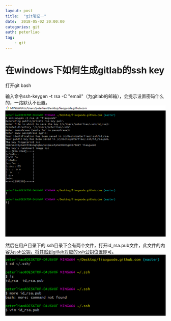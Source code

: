 ```yaml
---
layout: post
title:  "git笔记一"
date:  2018-05-02 20:00:00
categories: git
auth: peterliao
tag: 
    - git
---
```


在windows下如何生成gitlab的ssh key
========

打开git bash

输入命令ssh-keygen -t rsa -C "email"（为gitlab的邮箱），会提示设置密码什么的，一路默认不设置。
![git-note-1-1](/img/git-note-1-1.png)


然后在用户目录下的.ssh目录下会有两个文件，打开id_rsa.pub文件，此文件的内容为ssh公钥，将其贴到gitlab对应的ssh公钥位置即可。
![git-note-1-2](/img/git-note-1-2.png)